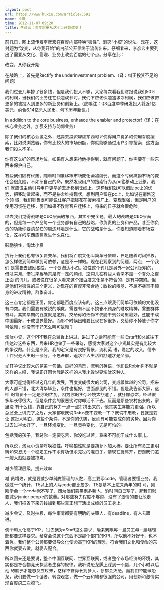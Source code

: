```yaml
---
layout: post
url: https://www.huxiu.com/article/5591
name: 虎嗅
time: 2012-11-07 09:20
title: 李彦宏：百度需要从这七点开始改变！
---
```

前几日，网上流传着李彦宏在百度内部呼唤“狼性”、消灭“小资”的说法。现在，这封题为“改变，从你我开始”的内部公开信终于流传出来。仔细看来，李彦宏主要列出了需要从文化、管理、业务上改变百度的七个点。分享在此：

改变，从你我开始

在战略上，首先是Rectify the underinvestment problem.（译：纠正投资不足的问题）

我们过去几年掺了很多钱，但是我们投入不够，大家每次看我们财报说我们50%的利润，当我们的业务还在快速成长时，我们不应该快速追求净利润，我们应该把更多的钱投入到更多的新业务和创新上。（虎嗅注：Q3百度单季研发投入将近1亿美元，约合6.14亿元人民币，创下历年新高。）

In addition to the core business, enhance the enabler and protector!（译：在核心业务之外，加强支持与防御业务）

除了我们的核心业务之外，还要去投资哪些东西可以使得用户更多的使用百度搜索，比如说浏览器，你有比较大的市场份额，你就能够通过用户引导搜索，这方面我们投入不多。

你有这么好的市场地位，如果有人想来抢他抢得到，就有问题了，你需要有一些东西来保护自己。

有些我们固有优势，随着时间推移跟市场变化会被削弱，而这个时候抗拒市场的变化会很危险，不如革自己的命，既然发现用户的搜索行为从pc往移动上迁移，我们 就应该主动引导用户更早的去迁移到无线上，这样我们就可以借助pc上的优势，把移动做起来，而不是拼命维持现状，想到用户留在pc上，比如说在销售这个领 域，我们销售很可能说让客户把钱花在搜索推广上，变现很强，但是用户的使用习惯在迁移，我们如果不教育客户迁移上，将来的日子就会很危险。

过去我们觉得战略是CEO层面的东西，其实不完全是。最大的战略是CEO层面的，但是每一个产品每一个业务都有自己的战略，你负责的业务和产品，甚至你负责的功能你要清楚它的周边环境是什么，它的战略是什么，你要知道随着市场变化，这样的东西应该发生什么变化。

鼓励狼性，淘汰小资

执行上我们也有很多要变革。我们将百度文化叫简单可依赖，但是随着时间推移，怎么样做到简单做到可依赖，这是不一样的。现在我观察到的问题，两点，一个我们 是需要去鼓励狼性，一个是淘汰小资。狼性这个词儿是另外一家公司发明的，借过来用。借过来也确实是有一定的顾虑，这词儿在有些人看来不是一个百分之百正面 的词儿，或者说在很多人看来这个跟百度文化是不符合的，是有冲突的。但是他们对狼性的三个定义，对现在的百度非常合适：敏锐的嗅觉、不屈不挠奋不顾身的进攻精神，群体奋斗。

这三点肯定都是正面，肯定都是百度应该有的。这三点跟我们简单可依赖的文化没有冲突。我们需要有敏锐的嗅觉，需要有不屈不挠奋不顾身的进攻精神，需要群体奋斗。其实早期的百度就是这样，交给你的活你不仅能干到公司里最好，还能干成中国最好，干成世界最好。而那个时候困难要比现在多很多，交给你不掉链子你才可依赖，你没有干好怎么叫可依赖？

淘汰小资，这个PPT我在总监会上讲过，讲过了之后可能有一些 Estaff和总监往下传达过这些东西，后来HR也做了一些采访，感觉大家对这个小资其实是有比较大的争议的。什么是小资，我的定义是有良好背景，流利英 语，稳定的收入，信奉工作只是人生的一部分，不思进取，追求个人生活的舒适才是全部。

尤其争议比较大的是第一句话，良好的背景，流利的英语，他们说Robin你不就是这样的人吗，我说正好因为我是这样的人我才敢说要淘汰这种人。

大家可能觉得经过这几年的发展，百度变成很大的公司，变成很优越的公司，招来的人都不错，北大清华毕业，条件也挺好，世面都见的不错。但是我告诉大家，这样 的背景不一定是你的优势，因为你的生存环境太舒适了，就好像恐龙，经过很多年长得很大，但是条件变的很恶劣时你却活不下去。反而是那些农村出来的，家里没 有什么钱，靠自己的努力一点一点打拼出来的，他其实生存能力更强。所以总监会上讲完了之后，大家都跟我说Robin要不要改一下？我说不用改，我就是要让 这批人明白，这些个条件，不是你的优势，反而有可能变成你的劣势。因为你过去过得太好了，一旦环境变化，一旦竞争变化，这是可怕的。

包括我的孩子，我说你一定要吃苦，你没吃过苦，将来不可能干成什么事儿。

所以说，淘汰小资是呼唤狼性，呼唤狼性就是要胡萝卜加大棒。要让所有员工更明确如果想找一个稳定工作不求有功但求无过的混日子，请现在就离开，否则我们这一艘大船就要被拖垮。

减少管理层级，提升效率

减 员增效，就是要减少单纯做管理的人数，高工要写code，管理者要懂业务。我做过一个统计，T5以上的人写code都比较少，T5是基本上进来两年的时 间，刚刚学会一个code就不写了，因为他们要带很多新人，没时间自己写了。那我们就要减少junior people的数量。对那些努力程度不够的、没有了激情的要让他走人，我们把省下来的钱加到那些真正想干活出成绩的员工身上。

减少会议，及时拍板，每件事情都要有明确的决策人，有deadline，有人去跟进。

使命和文化高于KPI。过去我对eStaff这么要求，后来我跟每一层员工每一层经理部都要这样要求。经常会说这个东西不是那个部门的KPI，所以他不好好干，也不着急。我们整个公司都要倡导文化使命高于KPI的理念，符合我们文化和使命的东西你就要去做，就要去配合。

所以回来还是要说，整个中国互联网、世界互联网，或者整个市场经济的环境，其实都是符合物竞天择适者生存的规律。我听说恐龙脚上踩到一个瓢，几个小时以后他 的脑子才能够反应过来，这样不管你长到多大，你都会灭绝。而我们不能做恐龙，我们要做一个强者，转变观念，做一个云和端都很强的公司，用创新和激情实现百度的二次腾飞。

